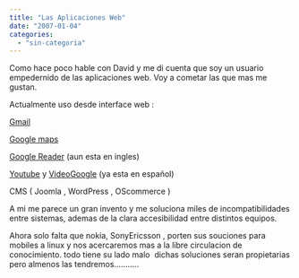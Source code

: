 ```yaml
---
title: "Las Aplicaciones Web"
date: "2007-01-04"
categories: 
  - "sin-categoria"
---
```


Como hace poco hable con David y me di cuenta que soy un usuario empedernido de las aplicaciones web. Voy a cometar las que mas me gustan.

Actualmente uso desde interface web :

[Gmail](www.gmail.com)

[Google maps](https://maps.google.es) 

[Google Reader](https://www.google.com/reader) (aun esta en ingles)

[Youtube](https://www.youtube.com) y [VideoGoogle](https://video.google.es) (ya esta en español)

CMS ( Joomla , WordPress , OScommerce )

A mi me parece un gran invento y me soluciona miles de incompatibilidades entre sistemas, ademas de la clara accesibilidad entre distintos equipos.

Ahora solo falta que nokia, SonyEricsson , porten sus souciones para mobiles a linux y nos acercaremos mas a la libre circulacion de conocimiento. todo tiene su lado malo  dichas soluciones seran propietarias pero almenos las tendremos...........
